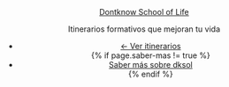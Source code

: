 <section id="primary-content" class="inner">
    <div class="container">
      <header id="header">
        <div class="row">
          <div class="span9">
            <a href="/"><div class="title hideText">Dontknow School of Life</div></a>
            <p class="subtitle">Itinerarios formativos que mejoran tu vida</p>
          </div>
          <div class="span3">
            <ul class="header-actions unstyled">
              <li>
                <a href="/" class="btn">← Ver itinerarios</a>
              </li>
              {% if page.saber-mas != true %}
                <li>
                  <a id="saber-mas-header" href="/que-es-dontknow-school-of-life/" class="link">Saber más sobre dksol</a>
                </li>
              {% endif %}
            </ul>
          </p>
        </div>
      </div>
    </header>
  </div>
</section>
